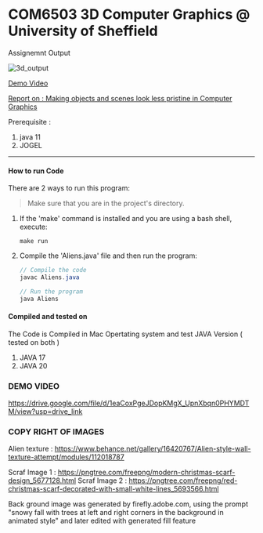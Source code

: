 
# COM6503 3D Computer Graphics @ University of Sheffield 

Assignemnt Output

![3d_output](https://github.com/manukj/university_3d_lab/assets/22499119/9a8572c0-cf09-4c88-b86b-95880bd39b91)

[Demo Video](https://drive.google.com/file/d/1w3amx93NuQt-gmrfE0eNeNzvoZHt0urp/view?usp=sharing)

[Report on : Making objects and scenes look less pristine in Computer Graphics](https://github.com/manukj/university_3d_lab/blob/master/assignment/cg_acs22mk_report.pdf)






Prerequisite : 
1. java 11
2. JOGEL

----
#### How to run Code

There are 2 ways to run this program:

> Make sure that you are in the project's directory.

1. If the 'make' command is installed and you are using a bash shell, execute:

   ```
   make run
   ```

2. Compile the 'Aliens.java' file and then run the program:

   ```java
   // Compile the code
   javac Aliens.java

   // Run the program
   java Aliens
   ```

#### Compiled and tested on

The Code is Compiled in Mac Opertating system and test
JAVA Version ( tested on both )

1.  JAVA 17
2.  JAVA 20

### DEMO VIDEO

https://drive.google.com/file/d/1eaCoxPgeJDopKMgX_UpnXbqn0PHYMDTM/view?usp=drive_link

### COPY RIGHT OF IMAGES

Alien texture : https://www.behance.net/gallery/16420767/Alien-style-wall-texture-attempt/modules/112018787

Scraf Image 1 : https://pngtree.com/freepng/modern-christmas-scarf-design_5677128.html
Scraf Image 2 : https://pngtree.com/freepng/red-christmas-scarf-decorated-with-small-white-lines_5693566.html

Back ground image was generated by firefly.adobe.com, using the prompt "snowy fall with trees at left and right corners in the background in animated style" and later edited with generated fill feature
